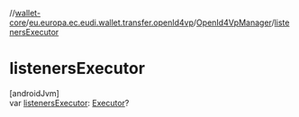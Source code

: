 //[wallet-core](../../../index.md)/[eu.europa.ec.eudi.wallet.transfer.openId4vp](../index.md)/[OpenId4VpManager](index.md)/[listenersExecutor](listeners-executor.md)

# listenersExecutor

[androidJvm]\
var [listenersExecutor](listeners-executor.md): [Executor](https://developer.android.com/reference/kotlin/java/util/concurrent/Executor.html)?
